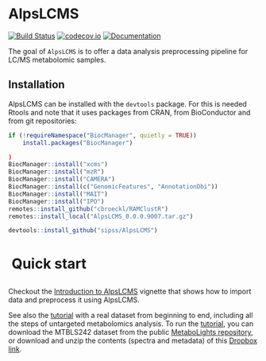 # AlpsLCMS

[![Build Status](https://github.com/sipss/AlpsLCMS/workflows/R-CMD-check/badge.svg?branch=master)](https://github.com/sipss/AlpsLCMS/actions/) 
[![codecov.io](https://codecov.io/github/sipss/AlpsLCMS/coverage.svg?branch=master)](https://codecov.io/github/sipss/AlpsLCMS)
[![Documentation](https://img.shields.io/badge/documentation-pkgdown-informational)](https://sipss.github.io/AlpsLCMS/)

The goal of `AlpsLCMS` is to offer a data analysis preprocessing pipeline for LC/MS
metabolomic samples.

## Installation

AlpsLCMS can be installed with the `devtools` package. For this is needed Rtools and note that it uses packages from CRAN, from BioConductor and from git repositories: 

``` r
if (!requireNamespace("BiocManager", quietly = TRUE))
    install.packages("BiocManager")

)
BiocManager::install("xcms")
BiocManager::install("mzR")
BiocManager::install("CAMERA")
BiocManager::install(c("GenomicFeatures", "AnnotationDbi"))
BiocManager::install("MAIT")
BiocManager::install("IPO")
remotes::install_github("cbroeckl/RAMClustR")
remotes::install_local("AlpsLCMS_0.0.0.9007.tar.gz")

devtools::install_github("sipss/AlpsLCMS")
```


Quick start
=============

Checkout the [Introduction to AlpsLCMS](https://sipss.github.io/AlpsLCMS/articles/introduction-to-alpslcms.html) vignette that shows how to import data and preprocess it using AlpsLCMS.

See also the [tutorial](https://github.com/sipss/AlpsLCMS/blob/master/vignettes/.pdf) with a real dataset from beginning to end, including all the steps of untargeted metabolomics analysis. To run the [tutorial](https://github.com/sipss/AlpsLCMS/blob/master/vignettes/tutorial.pdf), you can download the MTBLS242 dataset from the public [MetaboLights repository](https://www.ebi.ac.uk/metabolights/MTBLS242), or download and unzip the contents (spectra and metadata) of this [Dropbox link](https://dl.dropboxusercontent.com/s/0snivrsd7m82yey/MTBLS242.zip?dl=0).

